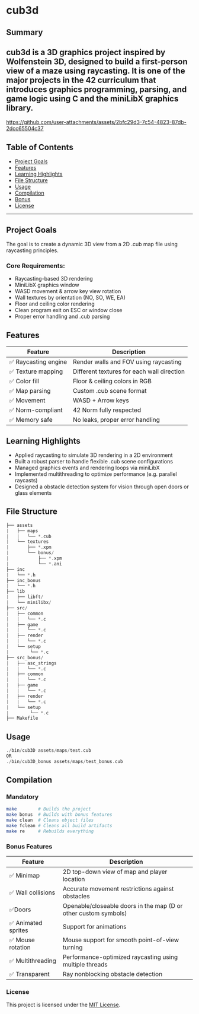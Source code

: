 # cub3d

## Summary
cub3d is a 3D graphics project inspired by Wolfenstein 3D, designed to build a first-person view of a maze using raycasting. It is one of the major projects in the 42 curriculum that introduces graphics programming, parsing, and game logic using C and the miniLibX graphics library.
---

https://github.com/user-attachments/assets/2bfc29d3-7c54-4823-87db-2dcc65504c37

## Table of Contents

- [Project Goals](#project-goals)
- [Features](#features)
- [Learning Highlights](#learning-highlights)
- [File Structure](#file-structure)
- [Usage](#usage)
- [Compilation](#compilation)
- [Bonus](#bonus)
- [License](#license)

---

## Project Goals

The goal is to create a dynamic 3D view from a 2D .cub map file using raycasting principles.

### Core Requirements:
- Raycasting-based 3D rendering
- MiniLibX graphics window
- WASD movement & arrow key view rotation
- Wall textures by orientation (NO, SO, WE, EA)
- Floor and ceiling color rendering
- Clean program exit on ESC or window close
- Proper error handling and .cub parsing
 
## Features
|Feature	          |Description                              |
|-----------------------|-----------------------------------------|
|✅ Raycasting engine	    |Render walls and FOV using raycasting    |
|✅ Texture mapping	    |Different textures for each wall direction             |
|✅ Color fill	    |Floor & ceiling colors in RGB   |
|✅ Map parsing	|Custom .cub scene format            |
|✅ Movement	        |WASD + Arrow keys  |
|✅ Norm-compliant	  |42 Norm fully respected  |
|✅ Memory safe	    |No leaks, proper error handling     |

## Learning Highlights
- Applied raycasting to simulate 3D rendering in a 2D environment
- Built a robust parser to handle flexible .cub scene configurations
- Managed graphics events and rendering loops via miniLibX
- Implemented multithreading to optimize performance (e.g. parallel raycasts)
- Designed a obstacle detection system for vision through open doors or glass elements

## File Structure
```cpp
├── assets
|   ├── maps
|   |   └── *.cub
|   └── textures
|       ├── *.xpm
|       └── bonus/
|           ├── *.xpm
|           └── *.ani
├── inc
|   └── *.h
├── inc_bonus
|   └── *.h
├── lib
|   ├── libft/
|   └── minilibx/
├── src/
|   ├── common
|   |   └── *.c
|   ├── game
|   |   └── *.c
|   ├── render
|   |   └── *.c
|   └── setup
|        └── *.c
├── src_bonus/
|   ├── asc_strings
|   |   └── *.c
|   ├── common
|   |   └── *.c
|   ├── game
|   |   └── *.c
|   ├── render
|   |   └── *.c
|   └── setup
|        └── *.c
├── Makefile
```
## Usage
```c
./bin/cub3D assets/maps/test.cub
OR
./bin/cub3D_bonus assets/maps/test_bonus.cub
```

## Compilation
### Mandatory
```bash
make        # Builds the project
make bonus  # Builds with bonus features
make clean  # Cleans object files
make fclean # Cleans all build artifacts
make re     # Rebuilds everything
```


### Bonus Features
|Feature	          |Description                              |
|-----------------------|-----------------------------------------|
|✅ Minimap    |2D top-down view of map and player location   |
|✅  Wall collisions	    |Accurate movement restrictions against obstacles             |
|✅Doors	    |Openable/closeable doors in the map (D or other custom symbols)   |
|✅ Animated sprites	|Support for animations         |
|✅ Mouse rotation	        |Mouse support for smooth point-of-view turning  |
|✅ Multithreading	  |Performance-optimized raycasting using multiple threads  |
|✅ Transparent 	    |Ray nonblocking obstacle detection     |



### License
This project is licensed under the [MIT License](LICENSE).
